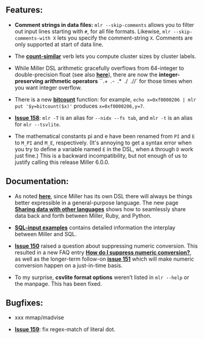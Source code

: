 ## Features:

* **Comment strings in data files:** `mlr --skip-comments` allows you to
filter out input lines starting with `#`, for all file formats.  Likewise, `mlr
--skip-comments-with X` lets you specify the comment-string `X`.  Comments are
only supported at start of data line.

* The [**count-similar**](http://johnkerl.org/miller-releases/miller-5.2.0/doc/reference-verbs.html#count-similar)
verb lets you compute cluster sizes by cluster labels.

* While Miller DSL arithmetic gracefully overflows from 64-integer to
double-precision float (see also
[**here**](http://johnkerl.org/miller/doc/reference.html#Arithmetic)), there
are now the **integer-preserving arithmetic operators** ``.+` `.-` `.*` `./` `.//`
for those times when you want integer overflow.

* There is a new [**bitcount**](http://johnkerl.org/miller-releases/miller-5.2.0/doc/reference-dsl.html#bitcount) function: for example, `echo x=0xf0000206 | mlr put '$y=bitcount($x)'` produces `x=0xf0000206,y=7`.

* [**Issue 158**](https://github.com/johnkerl/miller/issues/158): `mlr -T` is
an alias for `--nidx --fs tab`, and `mlr -t` is an alias for `mlr
--tsvlite`.

* The mathematical constants pi and e have been renamed from `PI` and `E` to `M_PI` and `M_E`, respectively. (It's annoying to get a syntax error when you try to define a variable named `E` in the DSL, when `A` through `D` work just fine.) This is a backward incompatibility, but not enough of us to justify calling this release Miller 6.0.0.

## Documentation:

* As noted
[**here**](http://johnkerl.org/miller-releases/miller-5.2.0/doc/reference-dsl.html#A_note_on_the_complexity_of_Miller’s_expression_language), since Miller has its own DSL there will always be things better expressible in a general-purpose language. The new page
[**Sharing data with other languages**](http://johnkerl.org/miller-releases/miller-5.2.0/doc/data-sharing.html) shows how to seamlessly share data back and forth between Miller, Ruby, and Python.

* [**SQL-input examples**](http://johnkerl.org/miller-releases/miller-5.2.0/doc/10-min.html#SQL-input_examples) contains detailed information the interplay between Miller and SQL.

* [**Issue 150**](https://github.com/johnkerl/miller/issues/150) raised a
question about suppressing numeric conversion. This resulted in a new FAQ entry
[**How do I suppress numeric conversion?**](http://johnkerl.org/miller/doc/faq.html#How_do_I_suppress_numeric_conversion?), as well as the
longer-term follow-on [**issue 151**](https://github.com/johnkerl/miller/issues/151) which will make numeric conversion happen on a just-in-time basis.

* To my surprise, **csvlite format options** weren&rsquo;t listed in `mlr --help` or the manpage. This has been fixed.

## Bugfixes:

* xxx mmap/madvise

* [**Issue 159**](https://github.com/johnkerl/miller/issues/159): fix regex-match of literal dot.
